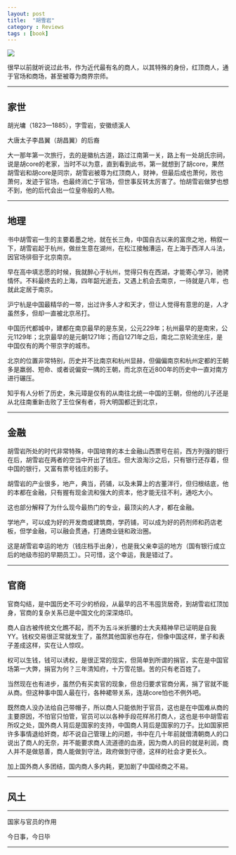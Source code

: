 ```yaml
---
layout: post
title:  "胡雪岩"
category : Reviews
tags : [book]
---
```



![](http://img3.douban.com/mpic/s1231081.jpg)

很早以前就听说过此书，作为近代最有名的商人，以其特殊的身份，红顶商人，通于官场和商场，甚至被尊为商界宗师。


---

## 家世


胡光墉（1823—1885），字雪岩，安徽绩溪人

大唐太子李昌翼（胡昌翼）的后裔

大一那年第一次旅行，去的是徽杭古道，路过江南第一关，路上有一处胡氏宗祠，说是胡core的老家，当时不以为意，直到看到此书，第一就想到了胡core，果然胡雪岩和胡core是同宗，胡雪岩被尊为红顶商人，财神，但最后成也萧何，败也萧何，发迹于官场，也最终消亡于官场，但世事反转太厉害了。怕胡雪岩做梦也想不到，他的后代会出一位皇帝般的人物。


---

## 地理

书中胡雪岩一生的主要着墨之地，就在长三角，中国自古以来的富庶之地，稍叙一下，胡雪岩起于杭州，做丝生意在湖州，在松江接触漕运，在上海于西洋人斗法，因官场徘徊于北京南京。

早在高中填志愿的时候，我就醉心于杭州，觉得只有在西湖，才能寄心学习，驰骋情怀。不料最终去的上海，四年韶光逝去，又遇上机会去南京，一待就是八年，也就此定居于南京。

沪宁杭是中国最精华的一带，出过许多人才和天才，但让人觉得有意思的是，人才虽然多，但却一直被北京吊打。

中国历代都城中，建都在南京最早的是东吴，公元229年；杭州最早的是南宋，公元1129年；北京最早的是元朝1271年；而自1271年之后，南北二京轮流坐庄，是中国仅有的两个带京字的城市。

北京的位置非常特别，历史并不比南京和杭州显赫，但偏偏南京和杭州定都的王朝多是羸弱、短命、或者说偏安一隅的王朝，而北京在近800年的历史中一直对南方进行碾压。

知乎有人分析了历史，朱元璋是仅有的从南往北统一中国的王朝，但他的儿子还是从北往南重新击败了王位保有者，将大明国都迁到北京，




---

## 金融

胡雪岩所处的时代非常特殊，中国培育的本土金融山西票号在前，西方列强的银行在后，胡雪岩在两者的空当中开出了钱庄。但大浪淘沙之后，只有银行还存着，但中国的银行，又富有票号钱庄的影子。

胡雪岩的产业很多，地产，典当，药铺，以及未算上的古董洋行，但归根结底，他的本都在金融，只有握有现金流和强大的资本，他才能无往不利，通吃大小。

这也部分解释了为什么现今最热门的专业，最顶尖的人才，都在金融。

学地产，可以成为好的开发商或建筑商，学药铺，可以成为好的药剂师和药店老板，但学金融，可以融会贯通，打通商业链和政治圈。

这是胡雪岩幸运的地方（钱庄档手出身），也是我父亲幸运的地方（国有银行成立后的地级市招的早期员工）。只可惜，这个幸运，我是错过了。


---

## 官商

官商勾结，是中国历史不可少的桥段，从最早的吕不韦囤货居奇，到胡雪岩红顶加身，官商的复杂关系已是中国文化的深深烙印。

商人自古被传统文化瞧不起，而不为五斗米折腰的士大夫精神早已证明是自我YY。钱权交易很正常就发生了，虽然其他国家也存在，但像中国这样，里子和表子差成这样，实在让人惊叹。

权可以生钱，钱可以诱权，是很正常的现实，但简单到所谓的捐官，实在是中国官场第一大弊，捐官为何？三年清知府，十万雪花银。苦的只有老百姓了。

当然现在也有进步，虽然仍有买卖官的现象，但总归要求官商分离，捐了官就不能从商。但这种事中国人最在行，各种裙带关系，连胡core怕也不例外吧。

既然商人没办法给自己带帽子，所以商人只能依附于官员，这也是在中国难从商的主要原因，不怕官只怕管，官员可以以各种手段花样吊打商人，这也是书中胡雪岩所叹之处，国外商人背后是国家的支持，中国商人背后是国家的刀子。比如国家把许多事情退给奸商，却不说自己管理上的问题，书中在几十年前就借清朝商人的口说出了商人的无奈，并不能要求商人流道德的血液，因为商人的目的就是利润，商人并不是做慈善，商人能做到守法，政府做到守德，这样的社会才更长久。

加上国外商人多团结，国内商人多内耗，更加剧了中国经商之不易。



---

## 风土

---

国家与官员的作用



今日事，今日毕



---


